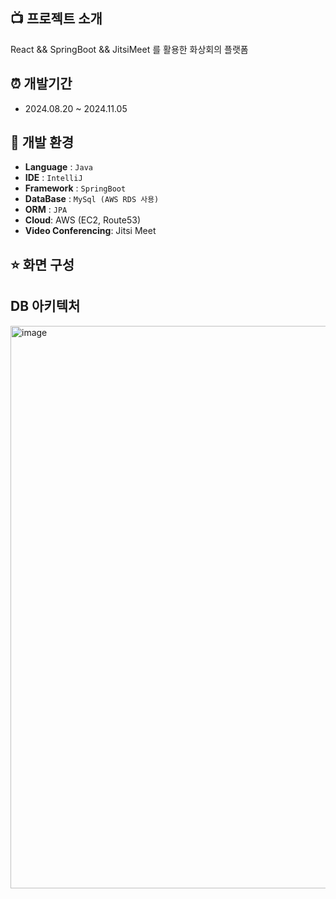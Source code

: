 ##  :tv: 프로젝트 소개

React && SpringBoot && JitsiMeet 를 활용한 화상회의 플랫폼

## :alarm_clock: 개발기간

* 2024.08.20 ~ 2024.11.05

## 🔧 개발 환경

- **Language** : `Java`
- **IDE**  : `IntelliJ`
- **Framework** : `SpringBoot`
- **DataBase** : `MySql (AWS RDS 사용)`
- **ORM** : `JPA`
- **Cloud**: AWS (EC2, Route53)
- **Video Conferencing**: Jitsi Meet


## ⭐️ 화면 구성


## DB 아키텍처
<img src="https://github.com/user-attachments/assets/b2ca6076-f34f-43f8-a62e-2d4c16adb489" alt="image" width="900">

